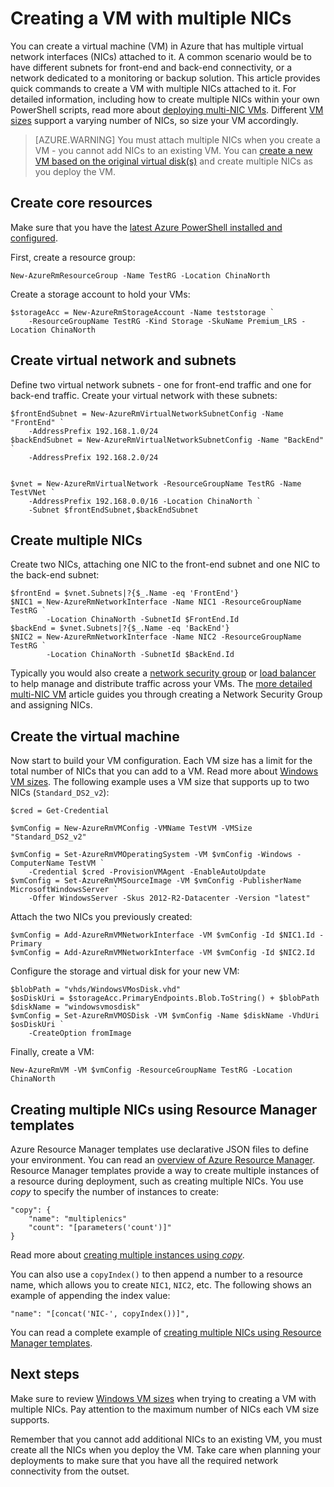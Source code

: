 <properties
   pageTitle="Configure multiple NICs on a Windows VM | Azure"
   description="Learn how to create a VM with multiple NICs attached to it using Azure PowerShell or Resource Manager templates."
   services="virtual-machines-windows"
   documentationCenter=""
   authors="iainfoulds"
   manager="timlt"
   editor=""/>

<tags
   ms.service="virtual-machines-windows"
   ms.devlang="na"
   ms.topic="article"
   ms.tgt_pltfrm="vm-windows"
   ms.workload="infrastructure"
   ms.date="08/04/2016"
   wacn.date=""
   ms.author="iainfou"/>

# Creating a VM with multiple NICs
You can create a virtual machine (VM) in Azure that has multiple virtual network interfaces (NICs) attached to it. A common scenario would be to have different subnets for front-end and back-end connectivity, or a network dedicated to a monitoring or backup solution. This article provides quick commands to create a VM with multiple NICs attached to it. For detailed information, including how to create multiple NICs within your own PowerShell scripts, read more about [deploying multi-NIC VMs](/documentation/articles/virtual-network-deploy-multinic-arm-ps/). Different [VM sizes](/documentation/articles/virtual-machines-windows-sizes/) support a varying number of NICs, so size your VM accordingly.

>[AZURE.WARNING] You must attach multiple NICs when you create a VM - you cannot add NICs to an existing VM. You can [create a new VM based on the original virtual disk(s)](/documentation/articles/virtual-machines-windows-vhd-copy/) and create multiple NICs as you deploy the VM.

## Create core resources
Make sure that you have the [latest Azure PowerShell installed and configured](/documentation/articles/powershell-install-configure/).

First, create a resource group:

    New-AzureRmResourceGroup -Name TestRG -Location ChinaNorth

Create a storage account to hold your VMs:

    $storageAcc = New-AzureRmStorageAccount -Name teststorage `
        -ResourceGroupName TestRG -Kind Storage -SkuName Premium_LRS -Location ChinaNorth

## Create virtual network and subnets
Define two virtual network subnets - one for front-end traffic and one for back-end traffic. Create your virtual network with these subnets:

    $frontEndSubnet = New-AzureRmVirtualNetworkSubnetConfig -Name "FrontEnd" `
        -AddressPrefix 192.168.1.0/24
    $backEndSubnet = New-AzureRmVirtualNetworkSubnetConfig -Name "BackEnd" `
        -AddressPrefix 192.168.2.0/24


    $vnet = New-AzureRmVirtualNetwork -ResourceGroupName TestRG -Name TestVNet `
        -AddressPrefix 192.168.0.0/16 -Location ChinaNorth `
        -Subnet $frontEndSubnet,$backEndSubnet

## Create multiple NICs
Create two NICs, attaching one NIC to the front-end subnet and one NIC to the back-end subnet:

    $frontEnd = $vnet.Subnets|?{$_.Name -eq 'FrontEnd'}
    $NIC1 = New-AzureRmNetworkInterface -Name NIC1 -ResourceGroupName TestRG `
            -Location ChinaNorth -SubnetId $FrontEnd.Id
    $backEnd = $vnet.Subnets|?{$_.Name -eq 'BackEnd'}
    $NIC2 = New-AzureRmNetworkInterface -Name NIC2 -ResourceGroupName TestRG `
            -Location ChinaNorth -SubnetId $BackEnd.Id

Typically you would also create a [network security group](/documentation/articles/virtual-networks-nsg/) or [load balancer](/documentation/articles/load-balancer-overview/) to help manage and distribute traffic across your VMs. The [more detailed multi-NIC VM](/documentation/articles/virtual-network-deploy-multinic-arm-ps/) article guides you through creating a Network Security Group and assigning NICs.


## Create the virtual machine
Now start to build your VM configuration. Each VM size has a limit for the total number of NICs that you can add to a VM. Read more about [Windows VM sizes](/documentation/articles/virtual-machines-windows-sizes/). The following example uses a VM size that supports up to two NICs (`Standard_DS2_v2`):

    $cred = Get-Credential

    $vmConfig = New-AzureRmVMConfig -VMName TestVM -VMSize "Standard_DS2_v2"

    $vmConfig = Set-AzureRmVMOperatingSystem -VM $vmConfig -Windows -ComputerName TestVM `
        -Credential $cred -ProvisionVMAgent -EnableAutoUpdate
    $vmConfig = Set-AzureRmVMSourceImage -VM $vmConfig -PublisherName MicrosoftWindowsServer `
        -Offer WindowsServer -Skus 2012-R2-Datacenter -Version "latest"

Attach the two NICs you previously created:

    $vmConfig = Add-AzureRmVMNetworkInterface -VM $vmConfig -Id $NIC1.Id -Primary
    $vmConfig = Add-AzureRmVMNetworkInterface -VM $vmConfig -Id $NIC2.Id

Configure the storage and virtual disk for your new VM:

    $blobPath = "vhds/WindowsVMosDisk.vhd"
    $osDiskUri = $storageAcc.PrimaryEndpoints.Blob.ToString() + $blobPath
    $diskName = "windowsvmosdisk"
    $vmConfig = Set-AzureRmVMOSDisk -VM $vmConfig -Name $diskName -VhdUri $osDiskUri `
        -CreateOption fromImage

Finally, create a VM:

    New-AzureRmVM -VM $vmConfig -ResourceGroupName TestRG -Location ChinaNorth

## Creating multiple NICs using Resource Manager templates
Azure Resource Manager templates use declarative JSON files to define your environment. You can read an [overview of Azure Resource Manager](../azure-resource-manager/documentation/articles/resource-group-overview). Resource Manager templates provide a way to create multiple instances of a resource during deployment, such as creating multiple NICs. You use *copy* to specify the number of instances to create:

    "copy": {
        "name": "multiplenics"
        "count": "[parameters('count')]"
    }

Read more about [creating multiple instances using *copy*](/documentation/articles/resource-group-create-multiple/). 

You can also use a `copyIndex()` to then append a number to a resource name, which allows you to create `NIC1`, `NIC2`, etc. The following shows an example of appending the index value:

    "name": "[concat('NIC-', copyIndex())]", 

You can read a complete example of [creating multiple NICs using Resource Manager templates](/documentation/articles/virtual-network-deploy-multinic-arm-template/).

## Next steps
Make sure to review [Windows VM sizes](/documentation/articles/virtual-machines-windows-sizes/) when trying to creating a VM with multiple NICs. Pay attention to the maximum number of NICs each VM size supports. 

Remember that you cannot add additional NICs to an existing VM, you must create all the NICs when you deploy the VM. Take care when planning your deployments to make sure that you have all the required network connectivity from the outset.